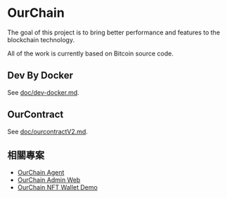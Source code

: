 # OurChain

The goal of this project is to bring better performance and features to the blockchain technology.

All of the work is currently based on Bitcoin source code.

## Dev By Docker

See [doc/dev-docker.md](doc/dev-docker.md).

## OurContract

See [doc/ourcontractV2.md](doc/ourcontractV2.md).

## 相關專案

- [OurChain Agent](https://github.com/leon123858/go-aid)
- [OurChain Admin Web](https://github.com/leon123858/ourChain-frontend/tree/main/ourchain-web-cli)
- [OurChain NFT Wallet Demo](https://github.com/leon123858/ourChain-frontend/tree/main/our-wallet-app)
